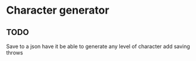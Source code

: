 # Character generator

## TODO

Save to a json
have it be able to generate any level of character
add saving throws
